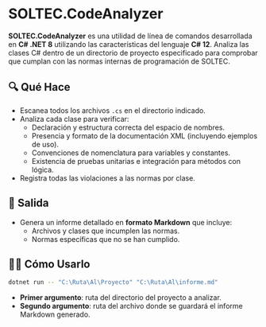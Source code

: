 # SOLTEC.CodeAnalyzer

**SOLTEC.CodeAnalyzer** es una utilidad de línea de comandos desarrollada en **C# .NET 8** utilizando las características del lenguaje **C# 12**. Analiza las clases C# dentro de un directorio de proyecto especificado para comprobar que cumplan con las normas internas de programación de SOLTEC.

## 🔍 Qué Hace

- Escanea todos los archivos `.cs` en el directorio indicado.
- Analiza cada clase para verificar:
  - Declaración y estructura correcta del espacio de nombres.
  - Presencia y formato de la documentación XML (incluyendo ejemplos de uso).
  - Convenciones de nomenclatura para variables y constantes.
  - Existencia de pruebas unitarias e integración para métodos con lógica.
- Registra todas las violaciones a las normas por clase.

## 🧾 Salida

- Genera un informe detallado en **formato Markdown** que incluye:
  - Archivos y clases que incumplen las normas.
  - Normas específicas que no se han cumplido.

## 🧑‍💻 Cómo Usarlo

```bash
dotnet run -- "C:\Ruta\Al\Proyecto" "C:\Ruta\Al\informe.md"
```

- **Primer argumento**: ruta del directorio del proyecto a analizar.
- **Segundo argumento**: ruta del archivo donde se guardará el informe Markdown generado.
